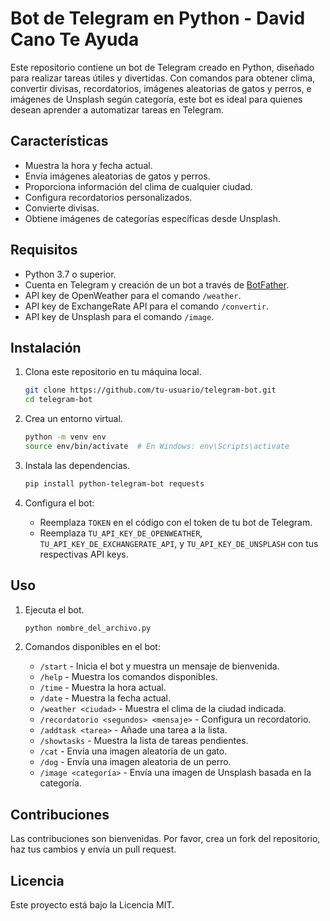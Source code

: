 
# Bot de Telegram en Python - David Cano Te Ayuda

Este repositorio contiene un bot de Telegram creado en Python, diseñado para realizar tareas útiles y divertidas. Con comandos para obtener clima, convertir divisas, recordatorios, imágenes aleatorias de gatos y perros, e imágenes de Unsplash según categoría, este bot es ideal para quienes desean aprender a automatizar tareas en Telegram.

## Características
- Muestra la hora y fecha actual.
- Envía imágenes aleatorias de gatos y perros.
- Proporciona información del clima de cualquier ciudad.
- Configura recordatorios personalizados.
- Convierte divisas.
- Obtiene imágenes de categorías específicas desde Unsplash.

## Requisitos
- Python 3.7 o superior.
- Cuenta en Telegram y creación de un bot a través de [BotFather](https://core.telegram.org/bots#botfather).
- API key de OpenWeather para el comando `/weather`.
- API key de ExchangeRate API para el comando `/convertir`.
- API key de Unsplash para el comando `/image`.

## Instalación

1. Clona este repositorio en tu máquina local.
   ```bash
   git clone https://github.com/tu-usuario/telegram-bot.git
   cd telegram-bot
   ```

2. Crea un entorno virtual.
   ```bash
   python -m venv env
   source env/bin/activate  # En Windows: env\Scripts\activate
   ```

3. Instala las dependencias.
   ```bash
   pip install python-telegram-bot requests
   ```

4. Configura el bot:
   - Reemplaza `TOKEN` en el código con el token de tu bot de Telegram.
   - Reemplaza `TU_API_KEY_DE_OPENWEATHER`, `TU_API_KEY_DE_EXCHANGERATE_API`, y `TU_API_KEY_DE_UNSPLASH` con tus respectivas API keys.

## Uso

1. Ejecuta el bot.
   ```bash
   python nombre_del_archivo.py
   ```

2. Comandos disponibles en el bot:
   - `/start` - Inicia el bot y muestra un mensaje de bienvenida.
   - `/help` - Muestra los comandos disponibles.
   - `/time` - Muestra la hora actual.
   - `/date` - Muestra la fecha actual.
   - `/weather <ciudad>` - Muestra el clima de la ciudad indicada.
   - `/recordatorio <segundos> <mensaje>` - Configura un recordatorio.
   - `/addtask <tarea>` - Añade una tarea a la lista.
   - `/showtasks` - Muestra la lista de tareas pendientes.
   - `/cat` - Envía una imagen aleatoria de un gato.
   - `/dog` - Envía una imagen aleatoria de un perro.
   - `/image <categoría>` - Envía una imagen de Unsplash basada en la categoría.

## Contribuciones
Las contribuciones son bienvenidas. Por favor, crea un fork del repositorio, haz tus cambios y envía un pull request.

## Licencia
Este proyecto está bajo la Licencia MIT.
